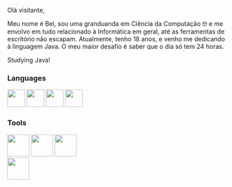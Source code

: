 Olá visitante,

Meu nome é Bel, sou uma granduanda em Ciência da Computação 🤓 e me envolvo em tudo relacionado à Informática em geral, até as ferramentas de escritório não escapam. Atualmente, tenho 18 anos, e venho me dedicando à linguagem Java. O meu maior desafio é saber que o dia só tem 24 horas.

Studying Java!
<h3>Languages</h3>
  <div>
   <img height= "40" width = "40" src="https://cdn.jsdelivr.net/gh/devicons/devicon/icons/css3/css3-original.svg" />
   <img height= "40" width = "40" src="https://cdn.jsdelivr.net/gh/devicons/devicon/icons/html5/html5-original.svg" />           
   <img height= "40" width = "40" src="https://cdn.jsdelivr.net/gh/devicons/devicon/icons/javascript/javascript-original.svg" />
   <img height= "40" width = "40" src="https://cdn.jsdelivr.net/gh/devicons/devicon/icons/java/java-original.svg" />     
  </div>
  <h3>Tools</h3>
  <div>  
    <img height= "50" width = "50" src="https://cdn.jsdelivr.net/gh/devicons/devicon@latest/icons/eclipse/eclipse-original.svg" />
    <img height= "50" width = "50" src="https://cdn.jsdelivr.net/gh/devicons/devicon@latest/icons/intellij/intellij-original.svg" />
    <img height= "50" width = "50" src="https://cdn.jsdelivr.net/gh/devicons/devicon@latest/icons/vscode/vscode-original.svg" />
  </div>
  <div>
    <img height= "50" width = "50" src="https://cdn.jsdelivr.net/gh/devicons/devicon@latest/icons/mysql/mysql-original.svg" />
  </div>
<!---
iambel/iambel is a ✨ special ✨ repository because its `README.md` (this file) appears on your GitHub profile.
You can click the Preview link to take a look at your changes.
--->

